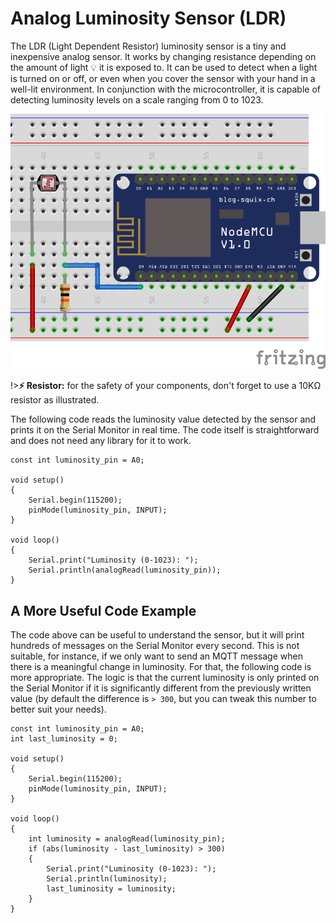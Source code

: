 # Analog Luminosity Sensor (LDR)

The LDR (Light Dependent Resistor) luminosity sensor is a tiny and inexpensive analog sensor. It works by changing resistance depending on the amount of light 💡 it is exposed to. It can be used to detect when a light is turned on or off, or even when you cover the sensor with your hand in a well-lit environment. In conjunction with the microcontroller, it is capable of detecting luminosity levels on a scale ranging from 0 to 1023.

![LDR Circuit](_images/sensor-luminosity-ldr.png)

!>**⚡ Resistor:** for the safety of your components, don't forget to use a 10KΩ resistor as illustrated.

The following code reads the luminosity value detected by the sensor and prints it on the Serial Monitor in real time. The code itself is straightforward and does not need any library for it to work.

```arduino
const int luminosity_pin = A0;

void setup()
{
    Serial.begin(115200);
    pinMode(luminosity_pin, INPUT);
}

void loop()
{
    Serial.print("Luminosity (0-1023): ");
    Serial.println(analogRead(luminosity_pin));
}
```

## A More Useful Code Example

The code above can be useful to understand the sensor, but it will print hundreds of messages on the Serial Monitor every second. This is not suitable, for instance, if we only want to send an MQTT message when there is a meaningful change in luminosity. For that, the following code is more appropriate. The logic is that the current luminosity is only printed on the Serial Monitor if it is significantly different from the previously written value (by default the difference is `> 300`, but you can tweak this number to better suit your needs).

```arduino
const int luminosity_pin = A0;
int last_luminosity = 0;

void setup()
{
    Serial.begin(115200);
    pinMode(luminosity_pin, INPUT);
}

void loop()
{
    int luminosity = analogRead(luminosity_pin);
    if (abs(luminosity - last_luminosity) > 300)
    {
        Serial.print("Luminosity (0-1023): ");
        Serial.println(luminosity);
        last_luminosity = luminosity;
    }
}
```